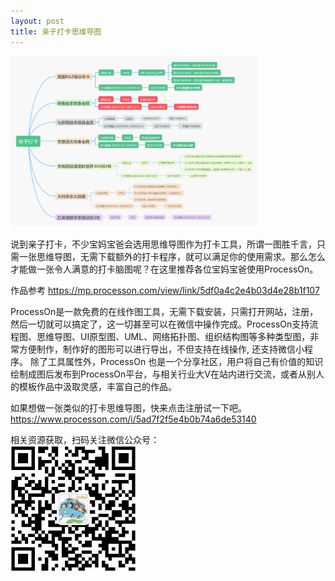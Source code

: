 ```yaml
---
layout: post
title: 亲子打卡思维导图
---
```


<img src="/public/qzdk.png" width="400" />
<p>
	说到亲子打卡，不少宝妈宝爸会选用思维导图作为打卡工具，所谓一图胜千言，只需一张思维导图，无需下载额外的打卡程序，就可以满足你的使用需求。那么怎么才能做一张令人满意的打卡脑图呢？在这里推荐各位宝妈宝爸使用ProcessOn。
 </p>

<p>
作品参考 <a href="https://mp.processon.com/view/link/5df0a4c2e4b03d4e28b1f107"  target="_blank">https://mp.processon.com/view/link/5df0a4c2e4b03d4e28b1f107</a>
</p>

<p>
	ProcessOn是一款免费的在线作图工具，无需下载安装，只需打开网站，注册，然后一切就可以搞定了，这一切甚至可以在微信中操作完成。ProcessOn支持流程图、思维导图、UI原型图、UML、网络拓扑图、组织结构图等多种类型图，非常方便制作，制作好的图形可以进行导出，不但支持在线操作, 还支持微信小程序。 除了工具属性外，ProcessOn 也是一个分享社区，用户将自己有价值的知识绘制成图后发布到ProcessOn平台，与相关行业大V在站内进行交流，或者从别人的模板作品中汲取灵感，丰富自己的作品。
 </p>
<p>
	如果想做一张类似的打卡思维导图，快来点击注册试一下吧。<br> 
<a href="https://www.processon.com/i/5ad7f2f5e4b0b74a6de53140"  target="_blank">https://www.processon.com/i/5ad7f2f5e4b0b74a6de53140</a> 
</p>

<p>
相关资源获取，扫码关注微信公众号：<br>          
<img src="/public/joybuswx.jpg"  alt="上欢乐巴士-JoyBus.TK" width="200"/>
</p>
